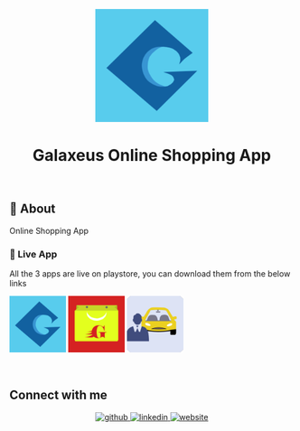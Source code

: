 <p align="center">
    <a>
    <img src="images/logo1.png" width="200" height="200"/>
    </a>
    <h1 align="center">Galaxeus Online Shopping App</h1>
</p>

&nbsp;&nbsp;&nbsp;&nbsp;&nbsp;&nbsp;&nbsp;&nbsp;

## 🌟 About
Online Shopping App

### 📱 Live App 
All the 3 apps are live on playstore, you can download them from the below links

<div>
<a href="https://play.google.com/store/apps/details?id=com.galaxeus.app"><img src="images/logo1.png" width="100" height="100"/></a>
<a href="https://play.google.com/store/apps/details?id=com.galaxeus.seller"><img src="images/logo2.png" width="100" height="100"/></a>
<a href="https://play.google.com/store/apps/details?id=com.galaxeus.express"><img src="images/logo3.png" width="100" height="100"/></a>
</div>

&nbsp;&nbsp;&nbsp;&nbsp;&nbsp;&nbsp;&nbsp;&nbsp;


## Connect with me

<div align="center">
<a href="https://github.com/iampjeetsingh" target="_blank">
<img src=https://img.shields.io/badge/github-%2324292e.svg?&style=for-the-badge&logo=github&logoColor=white alt=github style="margin-bottom: 5px;" />
</a>
<a href="https://www.linkedin.com/in/thesupremeone" target="_blank">
<img src=https://img.shields.io/badge/linkedin-%231E77B5.svg?&style=for-the-badge&logo=linkedin&logoColor=white alt=linkedin style="margin-bottom: 5px;" />
</a> 
<a href="https://iampjeetsingh.github.io/" target="_blank">
<img src=https://img.shields.io/badge/-WEBSITE-brightgreen?&style=for-the-badge alt=website style="margin-bottom: 5px;" />
</a> 
</div> 
    
